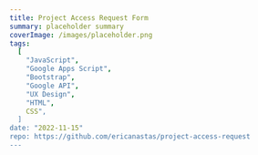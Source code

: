 ```yaml
---
title: Project Access Request Form
summary: placeholder summary
coverImage: /images/placeholder.png
tags:
  [
    "JavaScript",
    "Google Apps Script",
    "Bootstrap",
    "Google API",
    "UX Design",
    "HTML",
    CSS",
  ]
date: "2022-11-15"
repo: https://github.com/ericanastas/project-access-request
---
```

